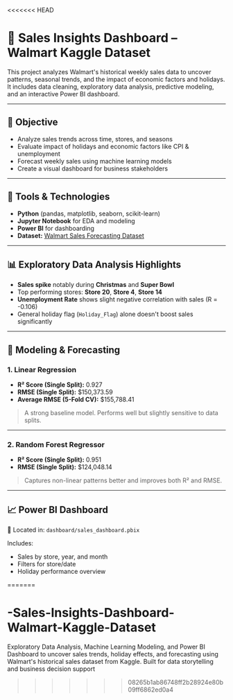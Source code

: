 <<<<<<< HEAD
# 🛒 Sales Insights Dashboard – Walmart Kaggle Dataset

This project analyzes Walmart's historical weekly sales data to uncover patterns, seasonal trends, and the impact of economic factors and holidays. It includes data cleaning, exploratory data analysis, predictive modeling, and an interactive Power BI dashboard.

---

## 🎯 Objective

- Analyze sales trends across time, stores, and seasons
- Evaluate impact of holidays and economic factors like CPI & unemployment
- Forecast weekly sales using machine learning models
- Create a visual dashboard for business stakeholders

---

## 🧰 Tools & Technologies

- **Python** (pandas, matplotlib, seaborn, scikit-learn)
- **Jupyter Notebook** for EDA and modeling
- **Power BI** for dashboarding
- **Dataset:** [Walmart Sales Forecasting Dataset](https://www.kaggle.com/datasets/yasserh/walmart-dataset)

---

## 📊 Exploratory Data Analysis Highlights

- **Sales spike** notably during **Christmas** and **Super Bowl**
- Top performing stores: **Store 20**, **Store 4**, **Store 14**
- **Unemployment Rate** shows slight negative correlation with sales (R = -0.106)
- General holiday flag (`Holiday_Flag`) alone doesn't boost sales significantly

---

## 🔮 Modeling & Forecasting

### 1. **Linear Regression**
- **R² Score (Single Split):** 0.927  
- **RMSE (Single Split):** $150,373.59  
- **Average RMSE (5-Fold CV):** $155,788.41  
> A strong baseline model. Performs well but slightly sensitive to data splits.

---

### 2. **Random Forest Regressor**
- **R² Score (Single Split):** 0.951  
- **RMSE (Single Split):** $124,048.14  
> Captures non-linear patterns better and improves both R² and RMSE.

---

## 📈 Power BI Dashboard

📍 Located in: `dashboard/sales_dashboard.pbix`

Includes:
- Sales by store, year, and month
- Filters for store/date
- Holiday performance overview

=======
# -Sales-Insights-Dashboard-Walmart-Kaggle-Dataset
Exploratory Data Analysis, Machine Learning Modeling, and Power BI Dashboard to uncover sales trends, holiday effects, and forecasting using Walmart's historical sales dataset from Kaggle. Built for data storytelling and business decision support
>>>>>>> 08265b1ab86748ff2b28924e80b09ff6862ed0a4
